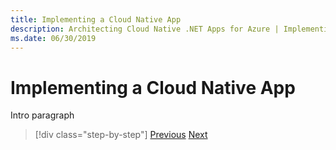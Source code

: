 ```yaml
---
title: Implementing a Cloud Native App
description: Architecting Cloud Native .NET Apps for Azure | Implementing a Cloud Native App
ms.date: 06/30/2019
---
```

# Implementing a Cloud Native App

Intro paragraph



>[!div class="step-by-step"]
>[Previous](../index.md)
>[Next](introducing-eshoponcontainers-reference-app.md)
